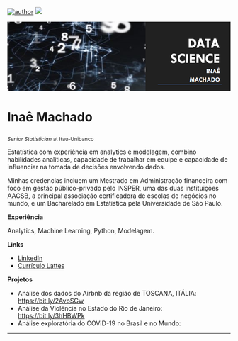 [![author](https://img.shields.io/badge/author-inaemachado-red.svg)](https://www.linkedin.com/in/inaepmachado) [![](https://img.shields.io/badge/python-3.7+-blue.svg)](https://www.python.org/downloads/release/python-365/)

<p align="center">
  <img src="banner.png" >
</p>

# Inaê Machado
<sub>*Senior Statistician* at Itau-Unibanco</sub>

Estatística com experiência em analytics e modelagem, combino habilidades analíticas, capacidade de trabalhar em equipe e capacidade de influenciar na tomada de decisões envolvendo dados. 

Minhas credencias incluem um Mestrado em Administração financeira com foco em gestão público-privado pelo INSPER, uma das duas instituições AACSB, a principal associação certificadora de escolas de negócios no mundo, e um Bacharelado em Estatística pela Universidade de São Paulo.

**Experiência** 

Analytics, Machine Learning, Python, Modelagem.

**Links**

* [LinkedIn](https://www.linkedin.com/in/inaepmachado)
* [Currículo Lattes](http://lattes.cnpq.br/2150291235267988)

**Projetos**

* Análise dos dados do Airbnb da região de TOSCANA, ITÁLIA: https://bit.ly/2AvbSGw
* Análise da Violência no Estado do Rio de Janeiro: https://bit.ly/3hHBWPk
* Análise exploratória do COVID-19 no Brasil e no Mundo:
---
